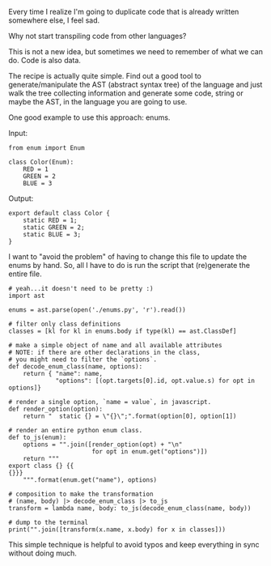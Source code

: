 Every time I realize I'm going to duplicate code that is already written somewhere else, I feel sad.

Why not start transpiling code from other languages? 

This is not a new idea, but sometimes we need to remember of what we can do. Code is also data.

The recipe is actually quite simple. Find out a good tool to generate/manipulate the AST (abstract syntax tree) of the language and just walk the tree collecting information and generate some code, string or maybe the AST, in the language you are going to use.

One good example to use this approach: enums.

Input:

```
from enum import Enum

class Color(Enum):
    RED = 1
    GREEN = 2
    BLUE = 3
```

Output:

```
export default class Color {
    static RED = 1;
    static GREEN = 2;
    static BLUE = 3;
}
```

I want to "avoid the problem" of having to change this file to update the enums by hand. So, all I have to do is run the script that (re)generate the entire file.

```
# yeah...it doesn't need to be pretty :)
import ast

enums = ast.parse(open('./enums.py', 'r').read())

# filter only class definitions
classes = [kl for kl in enums.body if type(kl) == ast.ClassDef]

# make a simple object of name and all available attributes
# NOTE: if there are other declarations in the class,
# you might need to filter the `options`.
def decode_enum_class(name, options):
    return { "name": name,
             "options": [(opt.targets[0].id, opt.value.s) for opt in options]}

# render a single option, `name = value`, in javascript.
def render_option(option):
    return "  static {} = \"{}\";".format(option[0], option[1])

# render an entire python enum class.
def to_js(enum):
    options = "".join([render_option(opt) + "\n"
                       for opt in enum.get("options")])
    return """
export class {} {{
{}}}
    """.format(enum.get("name"), options)

# composition to make the transformation
# (name, body) |> decode_enum_class |> to_js
transform = lambda name, body: to_js(decode_enum_class(name, body))

# dump to the terminal
print("".join([transform(x.name, x.body) for x in classes]))
```

This simple technique is helpful to avoid typos and keep everything in sync without doing much.
